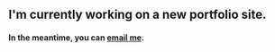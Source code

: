 ## I'm currently working on a new portfolio site.

#### In the meantime, you can [email me](mailto:o@shaneermitano.com).
